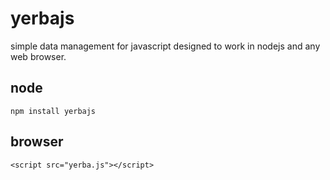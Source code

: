 yerbajs
=======

simple data management for javascript designed to work in nodejs and any web browser.

node
---
``` npm install yerbajs ```

browser
---
``` <script src="yerba.js"></script> ```
